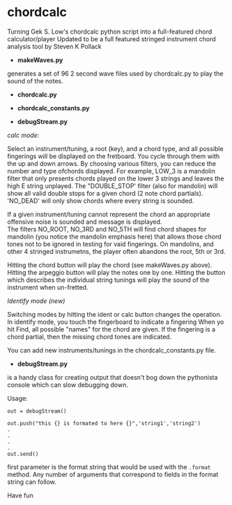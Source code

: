 chordcalc
=========

Turning  Gek S. Low's chordcalc python script into a full-featured chord calculator/player 
Updated to be a full featured stringed instrument chord analysis tool by Steven K Pollack

- **makeWaves.py**


generates a set of 96 2 second wave files  used by chordcalc.py to play the sound of the notes.

- **chordcalc.py**

- **chordcalc_constants.py**

- **debugStream.py**



*calc mode:*



Select an instrument/tuning, a root (key), and a chord type, and all possible fingerings will be displayed on the fretboard.
You cycle through them with the up and down arrows.  By choosing various filters, you can  reduce the number and type ofchords displayed.
For example, LOW_3 is a mandolin filter that only presents chords played on the lower 3 strings and leaves the high E string
unplayed.  The "DOUBLE_STOP' filter (also for mandolin) will show all valid double stops for a given chord (2 note chord partials).
'NO_DEAD' will only show chords where every string is sounded.  

If a given instrument/tuning cannot represent the chord an appropriate offensive noise is sounded and message is displayed.  
The filters NO_ROOT, NO_3RD and NO_5TH will find chord shapes for 
mandolin (you notice the mandolin emphasis here) that allows those chord tones not to be 
ignored in testing for vaid fingerings.  On mandolins, and other 4 stringed instrumetns, the player often abandons the root, 5th or 3rd.

Hitting the chord button will play the chord (see makeWaves.py above).  Hitting the arpeggio button will play the notes one by one.
Hitting the button which describes the individual string tunings will play the sound of the instrument when un-fretted.

*Identify mode (new)*


Switching modes by hitting the ident or calc button  changes the operation.  In identify mode, you touch the fingerboard to indicate a fingering 
When yo hit Find, all possible "names" for the chord are given.  If the fingering is a chord partial, then the missing chord 
tones are indicated.  

You can add new instruments/tunings in the chordcalc_constants.py file.  

- **debugStream.py** 

is a handy class for creating output that doesn't bog down the pythonista console which can slow debugging down.  

Usage:

```
out = debugStream()

out.push("this {} is formated to here {}",'string1','string2')
.
.
.
.
out.send()
```

first parameter is the format string that would be used with the `.format` method.  Any number of arguments that correspond to fields in the format string can follow.



Have fun
